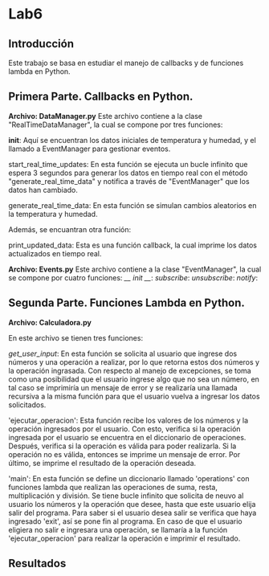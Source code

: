 # Lab6

## Introducción 
Este trabajo se basa en estudiar el manejo de callbacks y de funciones lambda en Python.

## Primera Parte. Callbacks en Python.
**Archivo: DataManager.py**
Este archivo contiene a la clase "RealTimeDataManager", la cual se compone por tres funciones:

__init__:
Aquí se encuentran los datos iniciales de temperatura y humedad, y el llamado a EventManager para gestionar eventos.

start_real_time_updates:
En esta función se ejecuta un bucle infinito que espera 3 segundos para generar los datos en tiempo real con el método "generate_real_time_data" y notifica a través de "EventManager" que los datos han cambiado.

generate_real_time_data:
En esta función se simulan cambios aleatorios en la temperatura y humedad.

Además, se encuantran otra función:

print_updated_data:
Esta es una función callback, la cual imprime los datos actualizados en tiempo real.






**Archivo: Events.py**
Este archivo contiene a la clase "EventManager", la cual se compone por cuatro funciones:
*__ init __*:
*subscribe*:
*unsubscribe*:
*notify*:

## Segunda Parte. Funciones Lambda en Python.
**Archivo: Calculadora.py**

En este archivo se tienen tres funciones:

*get_user_input*:
En esta función se solicita al usuario que ingrese dos números y una operación a realizar, por lo que retorna estos dos números y la operación ingrasada.
Con respecto al manejo de excepciones, se toma como una posibilidad que el usuario ingrese algo que no sea un número, en tal caso se imprimiría un mensaje de error y se realizaría una llamada recursiva a la misma función para que el usuario vuelva a ingresar los datos solicitados.

'ejecutar_operacion':
Esta función recibe los valores de los números y la operación ingresados por el usuario. Con esto, verifica si la operación ingresada por el usuario se encuentra en el diccionario de operaciones.
Después, verifica si la operación es válida para poder realizarla. Si la operación no es válida, entonces se imprime un mensaje de error.
Por último, se imprime el resultado de la operación deseada.

'main':
En esta función se define un diccionario llamado 'operations' con funciones lambda que realizan las operaciones de suma, resta, multiplicación y división.
Se tiene bucle infinito que solicita de neuvo al usuario los números y la operación que desee, hasta que este usuario elija salir del programa.
Para saber si el usuario desea salir se verifica que haya ingresado 'exit', así se pone fin al programa.
En caso de que el usuario eligiera no salir e ingresara una operación, se llamaría a la función 'ejecutar_operacion' para realizar la operación e imprimir el resultado.


## Resultados